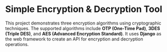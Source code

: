 # Simple Encryption & Decryption Tool
This project demonstrates three encryption algorithms using cryptographic techniques. The supported algorithms include **OTP (One-Time Pad)**, **3DES (Triple DES)**, and **AES (Advanced Encryption Standard)**. It uses **Django** as the web framework to create an API for encryption and decryption operations.

